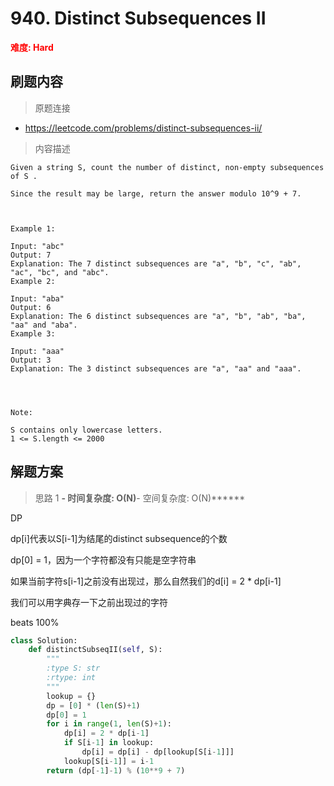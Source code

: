 # 940. Distinct Subsequences II

**<font color=red>难度: Hard</font>**

## 刷题内容

> 原题连接

* https://leetcode.com/problems/distinct-subsequences-ii/

> 内容描述

```
Given a string S, count the number of distinct, non-empty subsequences of S .

Since the result may be large, return the answer modulo 10^9 + 7.

 

Example 1:

Input: "abc"
Output: 7
Explanation: The 7 distinct subsequences are "a", "b", "c", "ab", "ac", "bc", and "abc".
Example 2:

Input: "aba"
Output: 6
Explanation: The 6 distinct subsequences are "a", "b", "ab", "ba", "aa" and "aba".
Example 3:

Input: "aaa"
Output: 3
Explanation: The 3 distinct subsequences are "a", "aa" and "aaa".
 

 

Note:

S contains only lowercase letters.
1 <= S.length <= 2000
```

## 解题方案

> 思路 1
******- 时间复杂度: O(N)******- 空间复杂度: O(N)******


DP

dp[i]代表以S[i-1]为结尾的distinct subsequence的个数

dp[0] = 1，因为一个字符都没有只能是空字符串

如果当前字符s[i-1]之前没有出现过，那么自然我们的d[i] = 2 * dp[i-1]

我们可以用字典存一下之前出现过的字符

beats 100%

```python
class Solution:
    def distinctSubseqII(self, S):
        """
        :type S: str
        :rtype: int
        """
        lookup = {}
        dp = [0] * (len(S)+1)
        dp[0] = 1
        for i in range(1, len(S)+1):
            dp[i] = 2 * dp[i-1]
            if S[i-1] in lookup:
                dp[i] = dp[i] - dp[lookup[S[i-1]]]
            lookup[S[i-1]] = i-1
        return (dp[-1]-1) % (10**9 + 7)
```

































